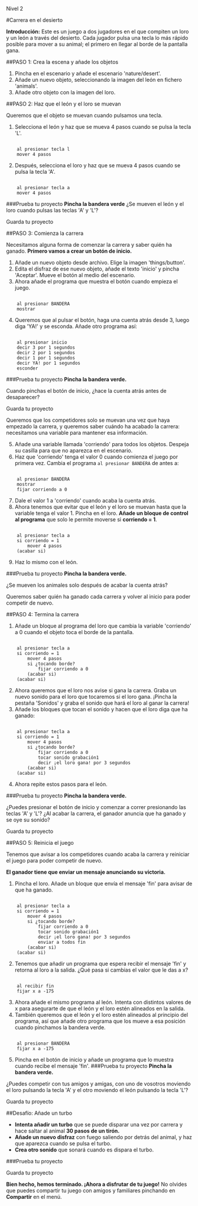Nivel 2

#Carrera en el desierto

__Introducción:__
Este es un juego a dos jugadores en el que compiten un loro y un león a través del desierto. Cada jugador pulsa una tecla lo más rápido posible para mover a su animal; el primero en llegar al borde de la pantalla gana.

##PASO 1: Crea la escena y añade los objetos

1. Pincha en el escenario y añade el escenario 'nature/desert'.
2. Añade un nuevo objeto, seleccionando la imagen del león en fichero 'animals'.
3. Añade otro objeto con la imagen del loro.



##PASO 2: Haz que el león y el loro se muevan


Queremos que el objeto se muevan cuando pulsamos una tecla.


1. Selecciona el león y haz que se mueva 4 pasos cuando se pulsa la tecla 'L'.

```scratch

	al presionar tecla l
	mover 4 pasos
```

2. Después, selecciona el loro y haz que se mueva 4 pasos cuando se pulsa la tecla 'A'.

```scratch

	al presionar tecla a
	mover 4 pasos
```

###Prueba tu proyecto
__Pincha la bandera verde__ 
¿Se mueven el león y el loro cuando pulsas las teclas 'A' y 'L'?

Guarda tu proyecto


##PASO 3: Comienza la carrera

Necesitamos alguna forma de comenzar la carrera y saber quién ha ganado. __Primero vamos a crear un botón de inicio.__

1. Añade un nuevo objeto desde archivo. Elige la imagen 'things/button'.
2. Edita el disfraz de ese nuevo objeto, añade el texto 'inicio' y pincha 'Aceptar'. Mueve el botón al medio del escenario.
3. Ahora añade el programa que muestra el botón cuando empieza el juego.

```scratch

	al presionar BANDERA
	mostrar
```
4. Queremos que al pulsar el botón, haga una cuenta atrás desde 3, luego diga 'YA!' y se esconda. Añade otro programa así:

```scratch

	al presionar inicio
	decir 3 por 1 segundos
	decir 2 por 1 segundos
	decir 1 por 1 segundos
	decir YA! por 1 segundos
	esconder
```
###Prueba tu proyecto
__Pincha la bandera verde.__

Cuando pinchas el botón de inicio, ¿hace la cuenta atrás antes de desaparecer?

Guarda tu proyecto

Queremos que los competidores solo se muevan una vez que haya empezado la carrera, y queremos saber cuándo ha acabado la carrera: necesitamos una variable para mantener esa información.

5. Añade una variable llamada 'corriendo' para todos los objetos. Despeja su casilla para que no aparezca en el escenario.
6. Haz que 'corriendo' tenga el valor 0 cuando comienza el juego por primera vez. Cambia el programa `al presionar BANDERA` de antes a:

```scratch

	al presionar BANDERA
	mostrar
	fijar corriendo a 0
```
7. Dale el valor 1 a 'corriendo' cuando acaba la cuenta atrás.
8. Ahora tenemos que evitar que el león y el loro se muevan hasta que la variable tenga el valor 1. Pincha en el loro. __Añade un bloque de control al programa__ que solo le permite moverse si __corriendo = 1__.

```scratch

	al presionar tecla a
	si corriendo = 1
		mover 4 pasos
	(acabar si)
```
9. Haz lo mismo con el león.

###Prueba tu proyecto
__Pincha la bandera verde.__

¿Se mueven los animales solo después de acabar la cuenta atrás?

Queremos saber quién ha ganado cada carrera y volver al inicio para poder competir de nuevo.

##PASO 4: Termina la carrera

1. Añade un bloque al programa del loro que cambia la variable 'corriendo' a 0 cuando el objeto toca el borde de la pantalla.

```scratch

	al presionar tecla a
	si corriendo = 1
		mover 4 pasos
		si ¿tocando borde?
			fijar corriendo a 0
		(acabar si)
	(acabar si)
```
2. Ahora queremos que el loro nos avise si gana la carrera. Graba un nuevo sonido para el loro que tocaremos si el loro gana. ¡Pincha la pestaña 'Sonidos' y graba el sonido que hará el loro al ganar la carrera!
3. Añade los bloques que tocan el sonido y hacen que el loro diga que ha ganado:

```scratch

	al presionar tecla a
	si corriendo = 1
		mover 4 pasos
		si ¿tocando borde?
			fijar corriendo a 0
			tocar sonido grabación1
			decir ¡el loro gana! por 3 segundos
		(acabar si)
	(acabar si)
```
4. Ahora repite estos pasos para el león.

###Prueba tu proyecto
__Pincha la bandera verde.__

¿Puedes presionar el botón de inicio y comenzar a correr presionando las teclas 'A' y 'L'?
¿Al acabar la carrera, el ganador anuncia que ha ganado y se oye su sonido?

Guarda tu proyecto

##PASO 5: Reinicia el juego

Tenemos que avisar a los competidores cuando acaba la carrera y reiniciar el juego para poder competir de nuevo.

__El ganador tiene que enviar un mensaje anunciando su victoria.__

1. Pincha el loro.
Añade un bloque que envía el mensaje 'fin' para avisar de que ha ganado.

```scratch

	al presionar tecla a
	si corriendo = 1
		mover 4 pasos
		si ¿tocando borde?
			fijar corriendo a 0
			tocar sonido grabación1
			decir ¡el loro gana! por 3 segundos
			enviar a todos fin
		(acabar si)
	(acabar si)
```
2. Tenemos que añadir un programa que espera recibir el mensaje 'fin' y retorna al loro a la salida. ¿Qué pasa si cambias el valor que le das a x?

```scratch

	al recibir fin
	fijar x a -175
```
3. Ahora añade el mismo programa al león. Intenta con distintos valores de x para asegurarte de que el león y el loro estén alineados en la salida.
4. También queremos que el león y el loro estén alineados al principio del programa, así que añade otro programa que los mueve a esa posición cuando pinchamos la bandera verde.

```scratch

	al presionar BANDERA
	fijar x a -175
```
5. Pincha en el botón de inicio y añade un programa que lo muestra cuando recibe el mensaje 'fin'.
###Prueba tu proyecto
__Pincha la bandera verde.__


¿Puedes competir con tus amigos y amigas, con uno de vosotros moviendo el loro pulsando la tecla 'A' y el otro moviendo el león pulsando la tecla 'L'?

Guarda tu proyecto

##Desafío: Añade un turbo

* __Intenta añadir un turbo__ que se puede disparar una vez por carrera y hace saltar al animal __30 pasos de un tirón.__
* __Añade un nuevo disfraz__ con fuego saliendo por detrás del animal, y haz que aparezca cuando se pulsa el turbo.
* __Crea otro sonido__ que sonará cuando es dispara el turbo.

###Prueba tu proyecto

Guarda tu proyecto


__Bien hecho, hemos terminado. ¡Ahora a disfrutar de tu juego!__
No olvides que puedes compartir tu juego con amigos y familiares pinchando en __Compartir__ en el menú.
